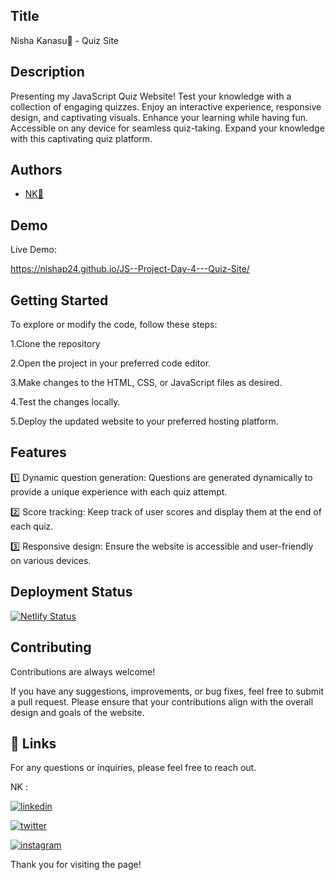 ## Title

Nisha Kanasu💛 - Quiz Site
## Description 

Presenting my JavaScript Quiz Website! Test your knowledge with a collection of engaging quizzes. Enjoy an interactive experience, responsive design, and captivating visuals. Enhance your learning while having fun. Accessible on any device for seamless quiz-taking. Expand your knowledge with this captivating quiz platform.
## Authors

- [NK💛](https://www.github.com/nishap24) 


## Demo

Live Demo:

https://nishap24.github.io/JS--Project-Day-4---Quiz-Site/   

    
## Getting Started

To explore or modify the code, follow these steps:

1.Clone the repository

2.Open the project in your preferred code editor.

3.Make changes to the HTML, CSS, or JavaScript files as desired.

4.Test the changes locally.

5.Deploy the updated website to your preferred hosting platform.


## Features

1️⃣ Dynamic question generation: Questions are generated dynamically to provide a unique experience with each quiz attempt.

2️⃣ Score tracking: Keep track of user scores and display them at the end of each quiz.

3️⃣ Responsive design: Ensure the website is accessible and user-friendly on various devices.


## Deployment Status
[![Netlify Status](https://api.netlify.com/api/v1/badges/fc1df4b8-9232-4c7d-85f0-8beb2ab2760c/deploy-status)](https://app.netlify.com/sites/kanasu-quiz-site/deploys)

## Contributing

Contributions are always welcome!

If you have any suggestions, improvements, or bug fixes, feel free to submit a pull request. Please ensure that your contributions align with the overall design and goals of the website. 


## 🔗 Links

For any questions or inquiries, please feel free to reach out. 

NK :

[![linkedin](https://img.shields.io/badge/linkedin-0A66C2?style=for-the-badge&logo=linkedin&logoColor=white)](https://www.linkedin.com/in/-nisha-p/)


[![twitter](https://img.shields.io/badge/twitter-1DA1F2?style=for-the-badge&logo=twitter&logoColor=white)](https://twitter.com/nishap24)

[![instagram](https://img.shields.io/badge/instagram-E4405F?style=for-the-badge&logo=instagram&logoColor=white)](https://instagram.com/_nisha_p_24)


Thank you for visiting the page!

